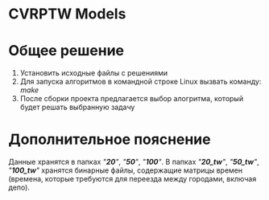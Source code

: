 # CVRPTW Models

# Общее решение

1. Установить исходные файлы с решениями 
2. Для запуска алгоритмов в командной строке Linux вызвать команду: *make*
3. После сборки проекта предлагается выбор алогритма, который будет решать выбранную задачу

# Дополнительное пояснение
Данные хранятся в папках *"**20**"*, *"**50**"*, *"**100**"*. В папкаx *"**20_tw**"*, *"**50_tw**"*, *"**100_tw**"* хранятся бинарные файлы, содержащие матрицы времен (времена, которые требуются для переезда между городами, включая депо).
